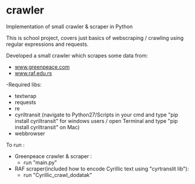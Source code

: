 # crawler
Implementation of small crawler &amp; scraper in Python

This is school project, covers just basics of webscraping / crawling using regular expressions and requests.

Developed a small crawler which scrapes some data from:
  - www.greenpeace.com
  - www.raf.edu.rs 
  
-Required libs:
  - textwrap
  - requests
  - re
  - cyriltransit (navigate to Python27/Scripts in your cmd and type "pip install cyriltransit" for windows users / open Terminal and type "pip install cyriltransit" on Mac) 
  - webbrowser
  
To run : 
  - Greenpeace crawler & scraper : 
    - run "main.py"
  - RAF scraper(included how to encode Cyrillic text using "cyrtranslit lib"):
    - run "Cyrillic_crawl_dodatak" 
    
    
 
